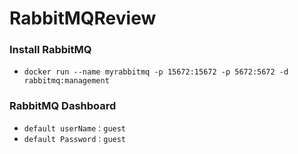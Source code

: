 # RabbitMQReview

### Install RabbitMQ
- `docker run --name myrabbitmq -p 15672:15672 -p 5672:5672 -d rabbitmq:management
`
### RabbitMQ Dashboard
- `default userName：guest`
- `default Password：guest`
